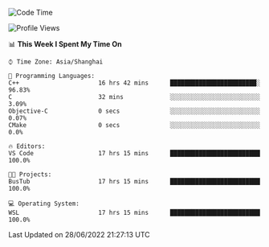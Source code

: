 <!--START_SECTION:waka-->
![Code Time](http://img.shields.io/badge/Code%20Time-152%20hrs%2018%20mins-blue)

![Profile Views](http://img.shields.io/badge/Profile%20Views-0-blue)

📊 **This Week I Spent My Time On** 

```text
⌚︎ Time Zone: Asia/Shanghai

💬 Programming Languages: 
C++                      16 hrs 42 mins      ████████████████████████░   96.83% 
C                        32 mins             ░░░░░░░░░░░░░░░░░░░░░░░░░   3.09% 
Objective-C              0 secs              ░░░░░░░░░░░░░░░░░░░░░░░░░   0.07% 
CMake                    0 secs              ░░░░░░░░░░░░░░░░░░░░░░░░░   0.0%

🔥 Editors: 
VS Code                  17 hrs 15 mins      █████████████████████████   100.0%

🐱‍💻 Projects: 
BusTub                   17 hrs 15 mins      █████████████████████████   100.0%

💻 Operating System: 
WSL                      17 hrs 15 mins      █████████████████████████   100.0%

```


 Last Updated on 28/06/2022 21:27:13 UTC
<!--END_SECTION:waka-->